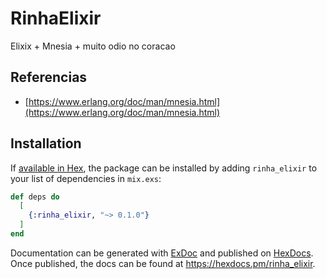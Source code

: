 # RinhaElixir

Elixix + Mnesia + muito odio no coracao

## Referencias

- [https://www.erlang.org/doc/man/mnesia.html](https://www.erlang.org/doc/man/mnesia.html)

## Installation

If [available in Hex](https://hex.pm/docs/publish), the package can be installed
by adding `rinha_elixir` to your list of dependencies in `mix.exs`:

```elixir
def deps do
  [
    {:rinha_elixir, "~> 0.1.0"}
  ]
end
```

Documentation can be generated with [ExDoc](https://github.com/elixir-lang/ex_doc)
and published on [HexDocs](https://hexdocs.pm). Once published, the docs can
be found at <https://hexdocs.pm/rinha_elixir>.

